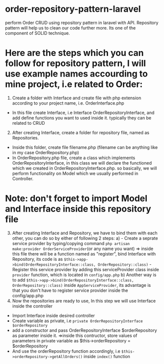 # order-repository-pattern-laravel
perform Order CRUD using repository pattern in laravel with API. Repository pattern will help us to clean our code further more. Its one of the component of SOLID technique.

# Here are the steps which you can follow for repository pattern, I will use example names accourding to mine project, i.e related to Order:
1) Create a folder with Interface and create file with php extension according to your project name, i.e. OrderInterface.php
- In this file create Interface, i.e Interface OrderRepositoryInterface, and add define functions you want to used inside it. typically they can be related to CRUD
2) After creating Interface, create a folder for repository file, named as Repositories.
- Inside this folder, create file filename.php (filename can be anything like in my case OrderRepository.php)
- In OrderRepository.php file, create a class which implements OrderRepositoryInterface, in this class we will declare the functioned which we created in OrderRepositoryInterface.php. so basically, we will perform functionality on Model which we usually performed in Controller.
# Note: don't forget to import Model and Interface inside this repository file
3) After creating Interface and Repository, we have to bind them with each other, you can do so by either of following 2 steps:
    a) 
        - Create a seprate service provider by typing/copying command `php artisan make:provider OrderServiceProvider`(or any name you want)
            => inside this file there will be a function named as "register", bind Interface with Repository, its code is as
                `$this->app->bind(OrderRepositoryInterface::class, OrderRepository::class)`
        - Register this service provider by adding this serviceProvider class inside `provider` function, which is located in `config/app.php`
    b) Another way is to add `$this->app->bind(OrderRepositoryInterface::class, OrderRepository::class)` inside `AppServiceProvider`, its advantage is that you don't have to register service provider inside the config/app.php
4) Now the repositories are ready to use, In this step we will use Interface inside the controller
- Import Interface inside desired controller
- Create variable as private, i.e `private OrderRepositoryInterface $orderRepository`
- add a constructor and pass OrderRepositoryInterface $orderRepository as parameter inside it.
    =>inside this contructor, store values of parameters in private variable as $this->orderRepository = $orderRepository
- And use the orderRepository function accordingly, i.e `$this->orderRepository->getAllOrders()` inside `index()` function
